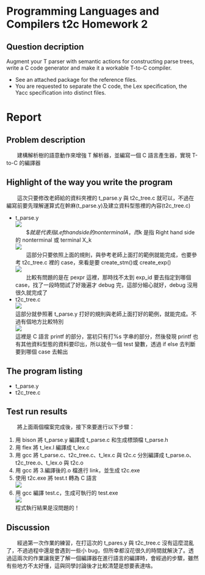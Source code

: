 # Programming Languages and Compilers t2c Homework 2
## Question decription
Augment your T parser with semantic actions for constructing parse trees, write a C code generator and make it a workable T-to-C compiler.
* See an attached package for the reference files.
* You are requested to separate the C code, the Lex specification, the Yacc specification into distinct files.

# Report
## Problem description
　　建構解析樹的語意動作來增強 T 解析器，並編寫一個 C 語言產生器，實現 T-to-C 的編譯器

## Highlight of the way you write the program
　　這次只要修改老師給的資料夾裡的 t_parse.y 與 t2c_tree.c 就可以，不過在編寫前要先理解運算式在幹麻(t_parse.y)及建立資料型態裡的內容(t2c_tree.c)<br/>
* t_parse.y <br/>
![](https://i.imgur.com/7yJbn0N.png) <br/>
　　$$就是代表指 Left hand side 的 nonterminal A，而$k 是指 Right hand side 的 nonterminal 或 terminal X_k <br/>
![](https://i.imgur.com/Sv92zY9.png) <br/>
　　這部分只要依照上面的規則，與參考老師上面打的範例就能完成，也要參考 t2c_tree.c 裡的 case，來看是要 create_stm()或 create_exp() <br/>
![](https://i.imgur.com/mBqfCsf.png) <br/>
　　比較有問題的是在 pexpr 這裡，那時找不太到 exp_id 要去指定到哪個 case，找了一段時間試了好幾遍才 debug 完，這部分細心就好，debug 沒用很久就完成了 <br/>
* t2c_tree.c <br/>
![](https://i.imgur.com/sXeLeX4.png) <br/>
這部分就參照著 t_parse.y 打好的規則與老師上面打好的範例，就能完成。不過有個地方比較特別 <br/>
![](https://i.imgur.com/loKP0ew.png) <br/>
這裡是 C 語言 printf 的部分，當初只有打%s 字串的部分，然後發現 printf 也有其他資料型態的資料要印出，所以就令一個 test 變數，透過 if else 去判斷要到哪個 case 去輸出 <br/>

## The program listing
* t_parse.y
* t2c_tree.c

## Test run results
　　將上面兩個檔案完成後，接下來要進行以下步驟：
1. 用 bison 將 t_parse.y 編譯成 t_parse.c 和生成標頭檔 t_parse.h
2. 用 flex 將 t_lex.l 編譯成 t_lex.c
3. 用 gcc 將 t_parse.c、t2c_tree.c、t_lex.c 與 t2c.c 分別編譯成 t_parse.o、t2c_tree.o、t_lex.o 與 t2c.o
4. 用 gcc 將 3.編譯後的.o 檔進行 link，並生成 t2c.exe
5. 使用 t2c.exe 將 test.t 轉為 C 語言 <br/>
![](https://i.imgur.com/VAMuALj.png) <br/>
6. 用 gcc 編譯 test.c，生成可執行的 test.exe <br/>
![](https://i.imgur.com/UY4K0N7.png) <br/>
程式執行結果是沒問題的！

## Discussion
　　經過第一次作業的練習，在打這次的 t_pares.y 與 t2c_tree.c 沒有這麼混亂了，不過過程中還是會遇到一些小 bug，但所幸都沒花很久的時間就解決了。透過這兩次的作業讓我更了解一個編譯器在進行語言的編譯時，會經過的步驟，雖然有些地方不太好懂，這與同學討論後才比較清楚是想要表達啥。
